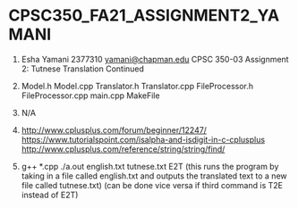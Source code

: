 # CPSC350_FA21_ASSIGNMENT2_YAMANI

1. Esha Yamani 2377310 yamani@chapman.edu CPSC 350-03 Assignment 2: Tutnese Translation Continued

2. Model.h Model.cpp Translator.h Translator.cpp FileProcessor.h FileProcessor.cpp main.cpp MakeFile

3. N/A

4. http://www.cplusplus.com/forum/beginner/12247/
   https://www.tutorialspoint.com/isalpha-and-isdigit-in-c-cplusplus
   http://www.cplusplus.com/reference/string/string/find/

5. g++ *.cpp ./a.out english.txt tutnese.txt E2T 
 (this runs the program by taking in a file called english.txt and outputs the translated text to a new file called tutnese.txt)
 (can be done vice versa if third command is T2E instead of E2T)

